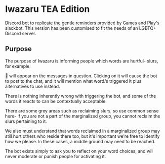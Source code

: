 # Iwazaru TEA Edition

Discord bot to replicate the gentle reminders provided by Games and Play's slackbot.
This version has been customised to fit the needs of an LGBTQ+ Discord server.

## Purpose

The purpose of Iwazaru is informing people which words are hurtful- slurs, for example.

:speak_no_evil: will appear on the messages in question. Clicking on it will cause the bot to post to the chat, and it will mention what word/s triggered it plus alternatives to use instead.

There is nothing inherently wrong with triggering the bot, and some of the words it reacts to can be contextually acceptable.

There are some grey areas such as reclaiming slurs, so use common sense here- if you are not a part of the marginalized group, you cannot reclaim the slurs pertaining to it.

We also must understand that words reclaimed in a marginalized group may still hurt others who reside there too, but it's important we're free to identify how we please. In these cases, a middle ground may need to be reached.

The bot exists simply to ask you to reflect on your word choices, and will never moderate or punish people for activating it.
